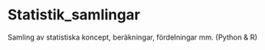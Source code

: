 # Statistik_samlingar
Samling av statistiska koncept, beräkningar, fördelningar mm. (Python &amp; R)
